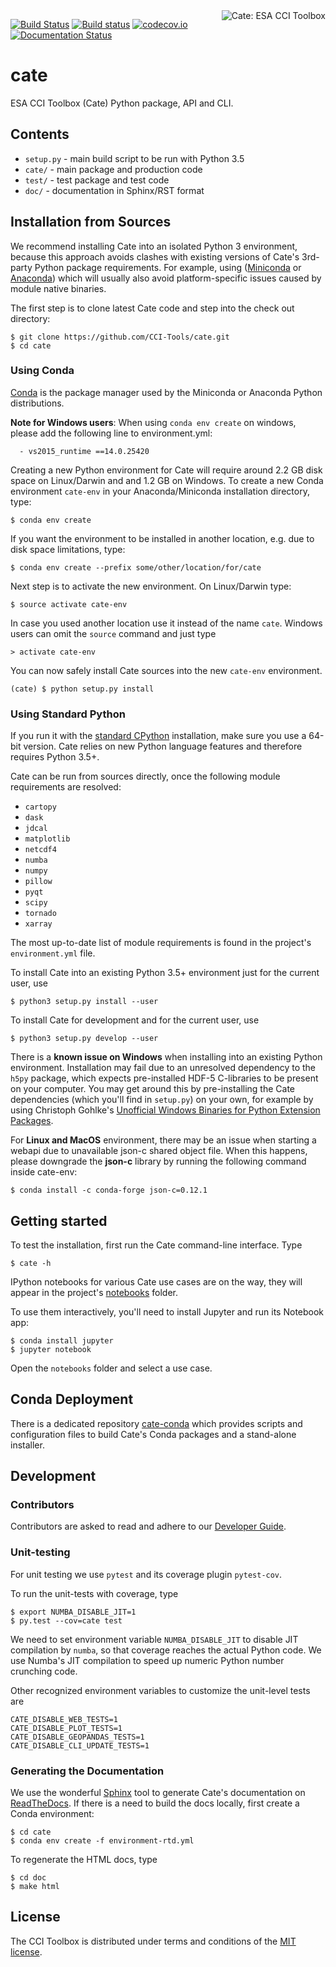 <img alt="Cate: ESA CCI Toolbox" align="right" src="https://raw.githubusercontent.com/CCI-Tools/cate/master/doc/source/_static/logo/cci-toolbox-logo-latex.jpg" />


[![Build Status](https://travis-ci.org/CCI-Tools/cate.svg?branch=master)](https://travis-ci.org/CCI-Tools/cate)
[![Build status](https://ci.appveyor.com/api/projects/status/leugvo8fq7nx6kym/branch/master?svg=true)](https://ci.appveyor.com/project/ccitools/cate-core)
[![codecov.io](https://codecov.io/github/CCI-Tools/cate/coverage.svg?branch=master)](https://codecov.io/github/CCI-Tools/cate?branch=master)
[![Documentation Status](https://readthedocs.org/projects/cate/badge/?version=latest)](http://cate.readthedocs.io/en/latest/?badge=latest)
                
# cate

ESA CCI Toolbox (Cate) Python package, API and CLI.

## Contents

* `setup.py` - main build script to be run with Python 3.5
* `cate/` - main package and production code
* `test/` - test package and test code
* `doc/` - documentation in Sphinx/RST format

## Installation from Sources

We recommend installing Cate into an isolated Python 3 environment, because this
approach avoids clashes with existing versions of Cate's 3rd-party Python package requirements. 
For example, using ([Miniconda](http://conda.pydata.org/miniconda.html) 
or [Anaconda](https://www.continuum.io/downloads)) which will usually also avoid platform-specific 
issues caused by module native binaries.

The first step is to clone latest Cate code and step into the check out directory: 

    $ git clone https://github.com/CCI-Tools/cate.git
    $ cd cate


### Using Conda

[Conda](https://conda.io/docs/intro.html) is the package manager used by the Miniconda or 
Anaconda Python distributions.

__Note for Windows users__: When using ```conda env create``` on windows, please add the following line 
to environment.yml:

```
  - vs2015_runtime ==14.0.25420
```


Creating a new Python environment for Cate will require around 2.2 GB disk space on Linux/Darwin and and 1.2 
GB on Windows. To create a new Conda environment `cate-env` in your Anaconda/Miniconda installation directory, type:

    $ conda env create

If you want the environment to be installed in another location, e.g. due to disk space limitations, type:

    $ conda env create --prefix some/other/location/for/cate

Next step is to activate the new environment. On Linux/Darwin type:

    $ source activate cate-env

In case you used another location use it instead of the name `cate`.
Windows users can omit the `source` command and just type

    > activate cate-env

You can now safely install Cate sources into the new `cate-env` environment.
    
    (cate) $ python setup.py install
    
### Using Standard Python 

If you run it with the [standard CPython](https://www.python.org/downloads/) installation,
make sure you use a 64-bit version. Cate relies on new Python language features and therefore 
requires Python 3.5+.

Cate can be run from sources directly, once the following module requirements are resolved:

* `cartopy`
* `dask`
* `jdcal`
* `matplotlib`
* `netcdf4`
* `numba`
* `numpy`
* `pillow`
* `pyqt`
* `scipy`
* `tornado`
* `xarray`

The most up-to-date list of module requirements is found in the project's `environment.yml` file.

To install Cate into an existing Python 3.5+ environment just for the current user, use

    $ python3 setup.py install --user
    
To install Cate for development and for the current user, use

    $ python3 setup.py develop --user

There is a **known issue on Windows** when installing into an existing Python environment. Installation may
fail due to an unresolved dependency to the `h5py` package, which expects pre-installed 
HDF-5 C-libraries to be present on your computer. You may get around this by pre-installing the Cate dependencies (which you'll find in `setup.py`) 
on your own, for example by using Christoph Gohlke's 
[Unofficial Windows Binaries for Python Extension Packages](http://www.lfd.uci.edu/~gohlke/pythonlibs/).

For **Linux and MacOS** environment, there may be an issue when starting a webapi due to unavailable json-c shared
object file. When this happens, please downgrade the **json-c** library by running the following command inside cate-env:

    $ conda install -c conda-forge json-c=0.12.1

## Getting started

To test the installation, first run the Cate command-line interface. Type
    
    $ cate -h

IPython notebooks for various Cate use cases are on the way, they will appear in the project's
[notebooks](https://github.com/CCI-Tools/cate/tree/master/notebooks) folder.

To use them interactively, you'll need to install Jupyter and run its Notebook app:

    $ conda install jupyter
    $ jupyter notebook

Open the `notebooks` folder and select a use case.

## Conda Deployment

There is a dedicated repository [cate-conda](https://github.com/CCI-Tools/cate-conda)
which provides scripts and configuration files to build Cate's Conda packages and a stand-alone installer.

## Development

### Contributors

Contributors are asked to read and adhere to our [Developer Guide](https://github.com/CCI-Tools/cate/wiki/Developer-Guide).

### Unit-testing

For unit testing we use `pytest` and its coverage plugin `pytest-cov`.

To run the unit-tests with coverage, type

    $ export NUMBA_DISABLE_JIT=1
    $ py.test --cov=cate test
    
We need to set environment variable `NUMBA_DISABLE_JIT` to disable JIT compilation by `numba`, so that 
coverage reaches the actual Python code. We use Numba's JIT compilation to speed up numeric Python 
number crunching code.

Other recognized environment variables to customize the unit-level tests are

    CATE_DISABLE_WEB_TESTS=1
    CATE_DISABLE_PLOT_TESTS=1
    CATE_DISABLE_GEOPANDAS_TESTS=1
    CATE_DISABLE_CLI_UPDATE_TESTS=1

### Generating the Documentation

We use the wonderful [Sphinx](http://www.sphinx-doc.org/en/stable/rest.html) tool to generate 
Cate's documentation on [ReadTheDocs](https://cate.readthedocs.io/en/latest/index.html). 
If there is a need to build the docs locally, first create a Conda environment:

    $ cd cate
    $ conda env create -f environment-rtd.yml

To regenerate the HTML docs, type    
    
    $ cd doc
    $ make html

## License

The CCI Toolbox is distributed under terms and conditions of the [MIT license](https://opensource.org/licenses/MIT).
